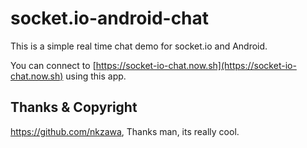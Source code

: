 # socket.io-android-chat

This is a simple real time chat demo for socket.io and Android.

You can connect to [https://socket-io-chat.now.sh](https://socket-io-chat.now.sh) using this app.

## Thanks & Copyright

https://github.com/nkzawa, Thanks man, its really cool.
